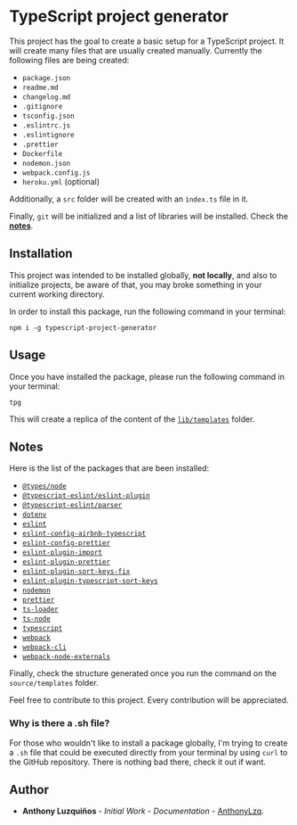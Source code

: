 # TypeScript project generator

This project has the goal to create a basic setup for a TypeScript project. It will create many files that are usually created manually. Currently the following files are being created:

- `package.json`
- `readme.md`
- `changelog.md`
- `.gitignore`
- `tsconfig.json`
- `.eslintrc.js`
- `.eslintignore`
- `.prettier`
- `Dockerfile`
- `nodemon.json`
- `webpack.config.js`
- `heroku.yml` (optional)

Additionally, a `src` folder will be created with an `ìndex.ts` file in it.

Finally, `git` will be initialized and a list of libraries will be installed. Check the [**notes**](#notes).


## Installation

This project was intended to be installed globally, **not locally**, and also to initialize projects, be aware of that, you may broke something in your current working directory.

In order to install this package, run the following command in your terminal:

```console
npm i -g typescript-project-generator
```

## Usage

Once you have installed the package, please run the following command in your terminal:

```console
tpg
```

This will create a replica of the content of the [`lib/templates`](https://github.com/AnthonyLzq/typescript-project-generator/tree/master/lib/templates) folder.

## <a name="notes"></a>Notes

Here is the list of the packages that are been installed:

- [`@types/node`](https://www.npmjs.com/package/@types/node)
- [`@typescript-eslint/eslint-plugin`](https://www.npmjs.com/package/@typescript-eslint/eslint-plugin)
- [`@typescript-eslint/parser`](https://www.npmjs.com/package/@typescript-eslint/parser)
- [`dotenv`](https://www.npmjs.com/package/dotenv)
- [`eslint`](https://www.npmjs.com/package/eslint)
- [`eslint-config-airbnb-typescript`](https://www.npmjs.com/package/eslint-config-airbnb-typescript)
- [`eslint-config-prettier`](https://www.npmjs.com/package/eslint-config-prettier)
- [`eslint-plugin-import`](https://www.npmjs.com/package/eslint-plugin-import)
- [`eslint-plugin-prettier`](https://www.npmjs.com/package/eslint-plugin-prettier)
- [`eslint-plugin-sort-keys-fix`](https://www.npmjs.com/package/eslint-plugin-sort-keys-fix)
- [`eslint-plugin-typescript-sort-keys`](https://www.npmjs.com/package/eslint-plugin-typescript-sort-keys)
- [`nodemon`](https://www.npmjs.com/package/nodemon)
- [`prettier`](https://www.npmjs.com/package/prettier)
- [`ts-loader`](https://www.npmjs.com/package/ts-loader)
- [`ts-node`](https://www.npmjs.com/package/ts-node)
- [`typescript`](https://www.npmjs.com/package/typescript)
- [`webpack`](https://www.npmjs.com/package/webpack)
- [`webpack-cli`](https://www.npmjs.com/package/webpack-cli)
- [`webpack-node-externals`](https://www.npmjs.com/package/webpack-node-externals)

Finally, check the structure generated once you run the command on the `source/templates` folder.

Feel free to contribute to this project. Every contribution will be appreciated.

### Why is there a .sh file?

For those who wouldn't like to install a package globally, I'm trying to create a `.sh` file that could be executed directly from your terminal by using `curl` to the GitHub repository. There is nothing bad there, check it out if want.

## Author
-   **Anthony Luzquiños** - _Initial Work_ - _Documentation_ - [AnthonyLzq](https://github.com/AnthonyLzq).
